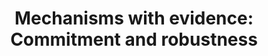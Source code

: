 ---
id_key: d042
categories: 
tags:
- mechanism design
authors:
- Ben-Porath, Elchanan
- Dekel, Eddie
- Lipman, Barton L
title: 'Mechanisms with evidence: Commitment and robustness'
journal: Econometrica
vol: 87
num: 2
pages: 529-566
year: 2019
pub: Wiley Online Library
pdf: evidence.pdf
permalink: "/papers/d042.txt"
layout: bib
---